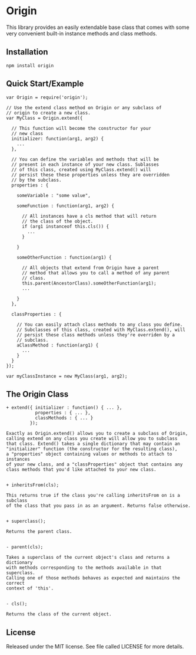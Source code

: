 Origin
=============

This library provides an easily extendable base class that comes with some very convenient built-in instance methods and class methods.

Installation
------------

    npm install origin

Quick Start/Example
-----------

    var Origin = require('origin');
    
    // Use the extend class method on Origin or any subclass of
    // origin to create a new class.
    var MyClass = Origin.extend({
      
      // This function will become the constructor for your
      // new class
      initializer: function(arg1, arg2) {
        ...
      },
      
      // You can define the variables and methods that will be
      // present in each instance of your new class. Sublasses
      // of this class, created using MyClass.extend() will
      // persist these these properties unless they are overridden
      // by the subclass.
      properties : {
        
        someVariable : "some value",
        
        someFunction : function(arg1, arg2) {
          
          // All instances have a cls method that will return
          // the class of the object.
          if (arg1 instanceof this.cls()) {
            ...
          }
          
        }
        
        someOtherFunction : function(arg1) {
          
          // All objects that extend from Origin have a parent
          // method that allows you to call a method of any parent
          // class.
          this.parent(AncestorClass).someOtherFunction(arg1);
          ...
  
        }
      },
      
      classProperties : {
        
        // You can easily attach class methods to any class you define.
        // Subclasses of this class, created with MyClass.extend(), will
        // persist these class methods unless they're overriden by a 
        // subclass.
        aClassMethod : function(arg1) {
          ...
        }
      }
    });
    
    var myClassInstance = new MyClass(arg1, arg2);


The Origin Class
--------------

    + extend({ initializer : function() { ... }, 
               properties : { ... },
               classMethods : { ... }
             });
     
    Exactly as Origin.extend() allows you to create a subclass of Origin, 
    calling extend on any class you create will allow you to subclass 
    that class. Extend() takes a single dictionary that may contain an
    "initializer" function (the constructor for the resulting class),
    a "properties" object containing values or methods to attach to instances
    of your new class, and a "classProperties" object that contains any
    class methods that you'd like attached to your new class.


    + inheritsFrom(cls);
    
    This returns true if the class you're calling inheritsFrom on is a subclass
    of the class that you pass in as an argument. Returns false otherwise.
    
    
    + superclass();
    
    Returns the parent class.
    
    
    - parent(cls);
    
    Takes a superclass of the current object's class and returns a dictionary
    with methods corresponding to the methods available in that superclass.
    Calling one of those methods behaves as expected and maintains the correct
    context of 'this'.
    
    
    - cls();
    
    Returns the class of the current object.


License
-------------------

Released under the MIT license.  See file called LICENSE for more
details.
